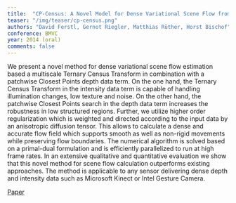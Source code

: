 ```yaml
---
title:  "CP-Census: A Novel Model for Dense Variational Scene Flow from RGB-D Data"
teaser: "/img/teaser/cp-census.png"
authors: "David Ferstl, Gernot Riegler, Matthias Rüther, Horst Bischof"
conference: BMVC
year: 2014 (oral)
comments: false
---
```


We present a novel method for dense variational scene flow estimation based a multiscale Ternary Census Transform in combination with a patchwise Closest Points depth data term. On the one hand, the Ternary Census Transform in the intensity data term is capable of handling illumination changes, low texture and noise. On the other hand, the patchwise Closest Points search in the depth data term increases the robustness in low structured regions. Further, we utilize higher order regularization which is weighted and directed according to the input data by an anisotropic diffusion tensor. This allows to calculate a dense and accurate flow field which supports smooth as well as non-rigid movements while preserving flow boundaries. The numerical algorithm is solved based on a primal-dual formulation and is efficiently parallelized to run at high frame rates. In an extensive qualitative and quantitative evaluation we show that this novel method for scene flow calculation outperforms existing approaches. The method is applicable to any sensor delivering dense depth and intensity data such as Microsoft Kinect or Intel Gesture Camera.

[Paper](/papers/cp-census.pdf)
